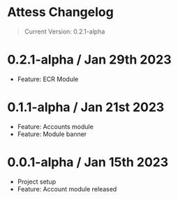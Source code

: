 # Attess Changelog
> Current Version: 0.2.1-alpha

# 0.2.1-alpha / Jan 29th 2023
- Feature: ECR Module

# 0.1.1-alpha / Jan 21st 2023
- Feature: Accounts module
- Feature: Module banner

# 0.0.1-alpha / Jan 15th 2023
- Project setup
- Feature: Account module released